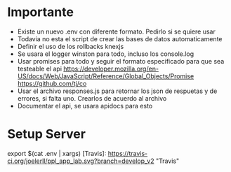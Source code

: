 # Importante
* Existe un nuevo .env con diferente formato. Pedirlo si se quiere usar
* Todavia no esta el script de crear las bases de datos automaticamente
* Definir el uso de los rollbacks knexjs
* Se usara el logger winston para todo, incluso los console.log
* Usar promises para todo y seguir el formato especificado para que sea testeable el api
https://developer.mozilla.org/en-US/docs/Web/JavaScript/Reference/Global_Objects/Promise
https://github.com/tj/co
* Usar el archivo responses.js para retornar los json de respuetas y de errores, si falta uno. Crearlos de acuerdo al archivo
* Documentar el api, se usara apidocs para esto


# Setup Server
export $(cat .env | xargs)
[Travis]: https://travis-ci.org/joelerll/ppl_app_lab.svg?branch=develop_v2 "Travis"
